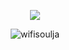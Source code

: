 <p align="center">
  <img src="https://readme-typing-svg.herokuapp.com/?center=true&vCenter=true&color=FFFFFF&width=500&lines=Welcome+back+user+|+ysl-project.eu" />
</p>

<p align="center"> 
  <img src="https://komarev.com/ghpvc/?username=wifisoulja&label=Profile%20views&color=0e75b6&style=flat" alt="wifisoulja" />
</p>


